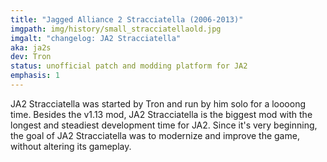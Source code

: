 ```yaml
---
title: "Jagged Alliance 2 Stracciatella (2006-2013)"
imgpath: img/history/small_stracciatellaold.jpg
imgalt: "changelog: JA2 Stracciatella"
aka: ja2s 
dev: Tron 
status: unofficial patch and modding platform for JA2 
emphasis: 1
---
```


JA2 Stracciatella was started by Tron and run by him solo for a loooong time. Besides the v1.13 mod, JA2 Stracciatella is the biggest mod with the longest and steadiest development time for JA2. Since it's very beginning, the goal of JA2 Stracciatella was to modernize and improve the game, without altering its gameplay.

